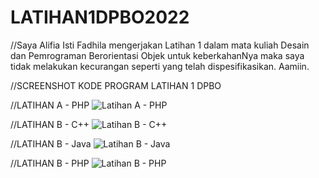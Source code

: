 # LATIHAN1DPBO2022

//Saya Alifia Isti Fadhila mengerjakan Latihan 1 dalam mata kuliah Desain dan 
Pemrograman Berorientasi Objek untuk keberkahanNya maka saya tidak melakukan 
kecurangan seperti yang telah dispesifikasikan. Aamiin.

//SCREENSHOT KODE PROGRAM LATIHAN 1 DPBO

//LATIHAN A - PHP
![Latihan A - PHP](https://user-images.githubusercontent.com/99643681/153986916-963e479c-2141-4045-88f2-4b78e886e7f6.png)

//LATIHAN B - C++
![Latihan B - C++](https://user-images.githubusercontent.com/99643681/153987066-279baada-0ba6-4150-8b04-dc8e7b853bf6.png)

//LATIHAN B - Java
![Latihan B - Java](https://user-images.githubusercontent.com/99643681/153987347-5806d513-bcba-4a80-8ce3-6e1796d6e95f.png)

//LATIHAN B - PHP
![Latihan B - PHP](https://user-images.githubusercontent.com/99643681/153987129-66c07b38-6327-4727-9641-2df4d568632c.png)
